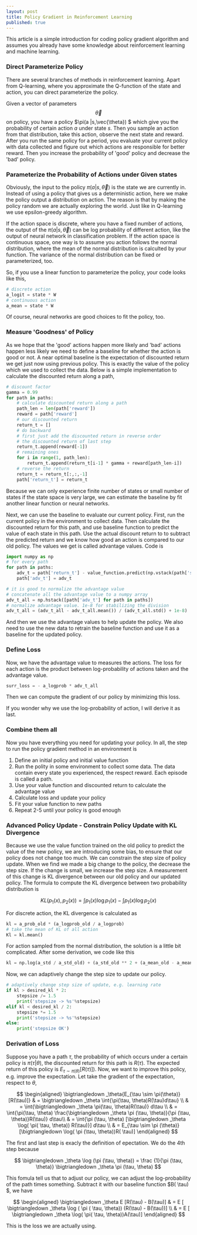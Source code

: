 ```yaml
---
layout: post
title: Policy Gradient in Reinforcement Learning
published: true
---
```


This article is a simple introduction for coding policy gradient algorithm and assumes you already have some knowledge about reinforcement learning and machine learning.

### Direct Parameterize Policy

There are several branches of methods in reinforcement learning. Apart from Q-learning, where you approximate the Q-function of the state and action, you can direct parameterize the policy. 

Given a vector of parameters $$\vec{\theta}$$ on policy, you have a policy $\pi(a |s,\vec{\theta}) $ which give you the probability of certain action $a$ under state $s$. Then you sample an action from that distribution, take this action, observe the next state and reward. After you run the same policy for a period, you evaluate your current policy with data collected and figure out which actions are responsible for better reward. Then you increase the probability of 'good' policy and decrease the 'bad' policy.

### Parameterize the Probability of Actions under Given states

Obviously, the input to the policy $\pi(a|s,\vec{\theta})$ is the state we are currently in. Instead of using a policy that gives us a deterministic action, here we make the policy output a distribution on action. The reason is that by making the policy random we are actually exploring the world. Just like in Q-learning we use epsilon-greedy algorithm.

If the action space is discrete, where you have a fixed number of actions, the output of the $\pi(a|s,\vec{\theta})$ can be log probability of different action, like the output of neural network in classification problem. If the action space is continuous space, one way is to assume you action follows the normal distribution, where the mean of the normal distribution is calculted by your function. The variance of the normal distribution can be fixed or parameterized, too.

So, if you use a linear function to parameterize the policy, your code looks like this,
```python
# discrete action
a_logit = state * W
# continuous action
a_mean = state * W
```
Of course, neural networks are good choices to fit the policy, too.

### Measure 'Goodness' of Policy

As we hope that the 'good' actions happen more likely and 'bad' actions happen less likely we need to define a baseline for whether the action is good or not. A near optimal baseline is the expectation of discounted return we get just now using previous policy. This is exactly the value of the policy which we used to collect the data. Below is a simple implementation to calculate the discounted return along a path,
```python
# discount factor
gamma = 0.99
for path in paths:
	# calculate discounted return along a path
	path_len = len(path['reward'])
	reward = path['reward']
	# our discounted return
	return_t = []
	# do backward
	# first just add the discounted return in reverse order
	# the discounted return of last step
	return_t.append(reward[-1])
	# remaining ones
	for i in range(1, path_len):
		return_t.append(return_t[i-1] * gamma + reward[path_len-i])
	# reverse the return
	return_t = return_t[:,:,-1]
	path['return_t'] = return_t
```

Because we can only experience finite number of states or small number of states if the state space is very large, we can estimate the baseline by fit another linear function or neural networks.

Next, we can use the baseline to evaluate our current policy. First, run the current policy in the environment to collect data. Then calculate the discounted return for this path, and use baseline function to predict the value of each state in this path. Use the actual discount return to to subtract the predicted return and we know how good an action is compared to our old policy. The values we get is called advantage values. Code is
```python
import numpy as np
# for every path
for path in paths:
	adv_t = path['return_t'] - value_function.predict(np.vstack(path['state']))
	path['adv_t'] = adv_t

# it is good to normalize the advantage value
# concatenate all the advantage value to a numpy array
adv_t_all = np.hstack([path['adv_t'] for path in paths])
# normalize advantage value. 1e-8 for stabilizing the division
adv_t_all = (adv_t_all - adv_t_all.mean()) / (adv_t_all.std() + 1e-8)
```

And then we use the advantage values to help update the policy. We also need to use the new data to retrain the baseline function and use it as a baseline for the updated policy.

### Define Loss

Now, we have the advantage value to measures the actions. The loss for each action is the product between log-probability of actions taken and the advantage value.
```python
surr_loss = - a_logprob * adv_t_all
```    
Then we can compute the gradient of our policy by minimizing this loss.

If you wonder why we use the log-probability of action, I will derive it as last.

### Combine them all

Now you have everything you need for updating your policy. In all, the step to run the policy gradient method in an environment is

 1. Define an initial policy and initial value function
 2. Run the polity in some environment to collect some data. The data contain every state you experienced, the respect reward. Each episode is called a path.
 3. Use your value function and discounted return to calculate the advantage value
 4. Calculate loss and update your policy
 5. Fit your value function to new paths
 6. Repeat 2-5 until your policy is good enough

### Advanced Policy Update - Constrain Policy Update with KL Divergence

Because we use the value function trained on the old policy to predict the value of the new policy, we are introducing some bias, to ensure that our policy does not change too much. We can constrain the step size of policy update. When we find we made a big change to the policy, the decrease the step size. If the change is small, we increase the step size. A measurement of this change is KL divergence between our old policy and our updated policy. The formula to compute the KL divergence between two probability distribution is

$$ KL(p_1(x), p_2(x)) = \int{p_1(x)\log p_1(x)} - \int{p_1(x)\log p_2(x)}$$

For discrete action, the KL divergence is calculated as
```python
kl = a_prob_old * (a_logprob_old / a_logprob)
# take the mean of KL of all action
Kl = kl.mean()
```
For action sampled from the normal distribution, the solution is a little bit complicated. After some derivation, we code like this
```python
kl = np.log(a_std / a_std_old) + (a_std_old ** 2 + (a_mean_old - a_mean) ** 2) / (2 * a_std) - 0.5
``` 

Now, we can adaptively change the step size to update our policy. 
```python
# adaptively change step size of update, e.g. learning rate
if kl > desired_kl * 2: 
    stepsize /= 1.5
    print('stepsize -> %s'%stepsize)
elif kl < desired_kl / 2: 
    stepsize *= 1.5
    print('stepsize -> %s'%stepsize)
else:
    print('stepsize OK')
```

### Derivation of Loss 

Suppose you have a path $\tau$, the probability of which occurs under a certain policy is $\pi({\tau|\theta})$, the discounted return for this path is $R(\tau)$. The expected return of this policy is $E_{\tau \sim \pi(\theta)}[R(\tau)])$. Now, we want to improve this policy, e.g. improve the expectation. Let take the gradient of the expectation, respect to $\theta$, 

$$
\begin{aligned}
\bigtriangledown _\theta{E_{\tau \sim \pi(\theta)}[R(\tau)]} & = \bigtriangledown _\theta \int{\pi(\tau, \theta)R(\tau)d\tau}  \\
& = \int{\bigtriangledown _\theta \pi(\tau, \theta)R(\tau)} d\tau \\
& = \int{\pi(\tau, \theta) \frac{\bigtriangledown _\theta \pi (\tau, \theta)}{\pi (\tau, \theta)}R(\tau)} d\tau\\
& = \int{\pi (\tau, \theta) [\bigtriangledown _\theta \log( \pi( \tau, \theta)) R(\tau)}] d\tau \\
& = E_{\tau \sim \pi (\theta)}[\bigtriangledown \log( \pi (\tau, \theta))R( \tau)]
\end{aligned}
$$

The first and last step is exacly the definition of epectation. We do the 4th step because 

$$
\bigtriangledown _\theta \log (\pi (\tau, \theta)) = \frac {1}{\pi (\tau, \theta)} \bigtriangledown _\theta \pi (\tau, \theta)
$$

This fomula tell us that to adjust our policy, we can adjust the log-probability of the path times something. Subtract it with our baseline function $B( \tau) $, we have

$$
\begin{aligned}
\bigtriangledown _\theta E [R(\tau) - B(\tau)] & = E [ \bigtriangledown _\theta \log ( \pi ( \tau, \theta)) (R(\tau) - B(\tau))] \\
& = E [ \bigtriangledown _\theta \log( \pi( \tau, \theta))A(\tau)]  
\end{aligned}
$$

This is the loss we are actually using.
